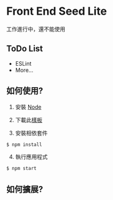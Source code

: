 # Front End Seed Lite

工作進行中，還不能使用

## ToDo List
* ESLint
* More...

## 如何使用?

1) 安裝 [Node](https://nodejs.org/en/)

2) 下載此[樣板](https://github.com/Shyam-Chen/Front-End-Seed/archive/master.zip)

3) 安裝相依套件
```bash
$ npm install
```

4) 執行應用程式
```bash
$ npm start
```

## 如何擴展?
